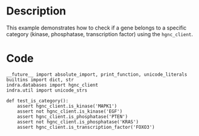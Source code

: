 # Description
This example demonstrates how to check if a gene belongs to a specific category (kinase, phosphatase, transcription factor) using the `hgnc_client`.

# Code
```
__future__ import absolute_import, print_function, unicode_literals
builtins import dict, str
indra.databases import hgnc_client
indra.util import unicode_strs

def test_is_category():
    assert hgnc_client.is_kinase('MAPK1')
    assert not hgnc_client.is_kinase('EGF')
    assert hgnc_client.is_phosphatase('PTEN')
    assert not hgnc_client.is_phosphatase('KRAS')
    assert hgnc_client.is_transcription_factor('FOXO3')

```
